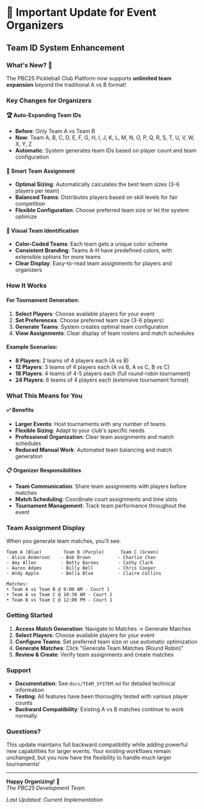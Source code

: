 # 📢 Important Update for Event Organizers

## Team ID System Enhancement

### What's New? 🚀

The PBC25 Pickleball Club Platform now supports **unlimited team expansion** beyond the traditional A vs B format!

### Key Changes for Organizers

#### 🏆 **Auto-Expanding Team IDs**
- **Before**: Only Team A vs Team B
- **Now**: Team A, B, C, D, E, F, G, H, I, J, K, L, M, N, O, P, Q, R, S, T, U, V, W, X, Y, Z
- **Automatic**: System generates team IDs based on player count and team configuration

#### 🎯 **Smart Team Assignment**
- **Optimal Sizing**: Automatically calculates the best team sizes (3-6 players per team)
- **Balanced Teams**: Distributes players based on skill levels for fair competition
- **Flexible Configuration**: Choose preferred team size or let the system optimize

#### 🎨 **Visual Team Identification**
- **Color-Coded Teams**: Each team gets a unique color scheme
- **Consistent Branding**: Teams A-H have predefined colors, with extensible options for more teams
- **Clear Display**: Easy-to-read team assignments for players and organizers

### How It Works

#### For Tournament Generation:
1. **Select Players**: Choose available players for your event
2. **Set Preferences**: Choose preferred team size (3-6 players)
3. **Generate Teams**: System creates optimal team configuration
4. **View Assignments**: Clear display of team rosters and match schedules

#### Example Scenarios:
- **8 Players**: 2 teams of 4 players each (A vs B)
- **12 Players**: 3 teams of 4 players each (A vs B, A vs C, B vs C)
- **18 Players**: 4 teams of 4-5 players each (full round-robin tournament)
- **24 Players**: 6 teams of 4 players each (extensive tournament format)

### What This Means for You

#### ✅ **Benefits**
- **Larger Events**: Host tournaments with any number of teams
- **Flexible Sizing**: Adapt to your club's specific needs
- **Professional Organization**: Clear team assignments and match schedules
- **Reduced Manual Work**: Automated team balancing and match generation

#### 📋 **Organizer Responsibilities**
- **Team Communication**: Share team assignments with players before matches
- **Match Scheduling**: Coordinate court assignments and time slots
- **Tournament Management**: Track team performance throughout the event

### Team Assignment Display

When you generate team matches, you'll see:

```
Team A (Blue)        Team B (Purple)      Team C (Green)
- Alice Anderson    - Bob Brown          - Charlie Chen
- Amy Allen         - Betty Barnes       - Cathy Clark
- Aaron Adams       - Billy Bell         - Chris Cooper
- Andy Apple        - Bella Blue         - Claire Collins

Matches:
• Team A vs Team B @ 9:00 AM - Court 1
• Team A vs Team C @ 10:30 AM - Court 2
• Team B vs Team C @ 12:00 PM - Court 1
```

### Getting Started

1. **Access Match Generation**: Navigate to Matches → Generate Matches
2. **Select Players**: Choose available players for your event
3. **Configure Teams**: Set preferred team size or use automatic optimization
4. **Generate Matches**: Click "Generate Team Matches (Round Robin)"
5. **Review & Create**: Verify team assignments and create matches

### Support

- **Documentation**: See `docs/TEAM_SYSTEM.md` for detailed technical information
- **Testing**: All features have been thoroughly tested with various player counts
- **Backward Compatibility**: Existing A vs B matches continue to work normally

### Questions?

This update maintains full backward compatibility while adding powerful new capabilities for larger events. Your existing workflows remain unchanged, but you now have the flexibility to handle much larger tournaments!

---

**Happy Organizing!** 🏓  
*The PBC25 Development Team*

*Last Updated: Current Implementation*
